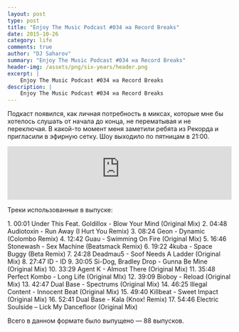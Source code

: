 ```yaml
---
layout: post
type: post
title: "Enjoy The Music Podcast #034 на Record Breaks"
date: 2015-10-26
category: life
comments: true
author: "DJ Saharov"
summary: "Enjoy The Music Podcast #034 на Record Breaks"
header-img: /assets/png/six-years/header.png
excerpt: |
    Enjoy The Music Podcast #034 на Record Breaks
description: |
    Enjoy The Music Podcast #034 на Record Breaks
---
```


<p>
<span class="firstcharacter">П</span>одкаст появился, как личная потребность в миксах, которые мне бы хотелось слушать от начала до конца, не перематывая и не переключая. В какой-то момент меня заметили ребята из Рекорда и пригласили в эфирную сетку. Шоу выходило по пятницам в 21:00.
</p>

<iframe width="100%" height="120" src="https://player-widget.mixcloud.com/widget/iframe/?hide_cover=1&feed=%2Fdjsaharovofficial%2Fenjoy-the-music-podcast-034%2F" frameborder="0" allow="encrypted-media; fullscreen; autoplay; idle-detection; speaker-selection; web-share;" ></iframe>

<p>Треки использованные в выпуске:</p>
1. 00:01 Under This Feat. Goldillox - Blow Your Mind (Original Mix)
2. 04:48 Audiotoxin - Run Away (I Hurt You Remix)
3. 08:24 Geon - Dynamic (Colombo Remix)
4. 12:42 Guau - Swimming On Fire (Original Mix)
5. 16:46 Stonewash - Sex Machine (Beatsmack Remix)
6. 19:22 4kuba - Space Buggy (Beta Remix)
7. 24:28 Deadmau5 - Soof Needs A Ladder (Original Mix)
8. 27:47 ID - ID
9. 30:05 Si-Dog, Bradley Drop - Gunna Be Mine (Original Mix)
10. 33:29 Agent K - Almost There (Original Mix)
11. 35:48 Perfect Kombo - Long Life (Original MIx)
12. 39:09 Bioboy - Reload (Original Mix)
13. 42:47 Dual Base - Spectrums (Original Mix)
14. 46:25 Illegal Content - Innocent Beat (Original Mix)
15. 49:40 Killbeat - Sweet Impact (Original Mix)
16. 52:41 Dual Base - Kala (Knox! Remix)
17. 54:46 Electric Soulside – Lick My Dancefloor (Original Mix)

<p>Всего в данном формате было выпущено &mdash; 88 выпусков.</p>
